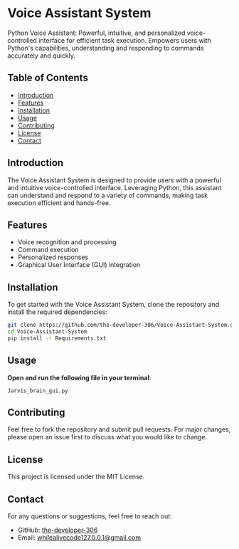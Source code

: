 # Voice Assistant System

Python Voice Assistant: Powerful, intuitive, and personalized voice-controlled interface for efficient task execution. Empowers users with Python's capabilities, understanding and responding to commands accurately and quickly.

## Table of Contents
- [Introduction](#introduction)
- [Features](#features)
- [Installation](#installation)
- [Usage](#usage)
- [Contributing](#contributing)
- [License](#license)
- [Contact](#contact)

## Introduction

The Voice Assistant System is designed to provide users with a powerful and intuitive voice-controlled interface. Leveraging Python, this assistant can understand and respond to a variety of commands, making task execution efficient and hands-free.

## Features

- Voice recognition and processing
- Command execution
- Personalized responses
- Graphical User Interface (GUI) integration

## Installation

To get started with the Voice Assistant System, clone the repository and install the required dependencies:

```bash
git clone https://github.com/the-developer-306/Voice-Assistant-System.git
cd Voice-Assistant-System
pip install -r Requirements.txt
```

## Usage
**Open and run the following file in your terminal**:

```Jarvis_brain_gui.py```

## Contributing

Feel free to fork the repository and submit pull requests. For major changes, please open an issue first to discuss what you would like to change.

## License

This project is licensed under the MIT License.

## Contact

For any questions or suggestions, feel free to reach out:

- GitHub: [the-developer-306](https://github.com/the-developer-306)
- Email: [whilealivecode127.0.0.1@gmail.com](mailto:whilealivecode127.0.0.1@gmail.com)

